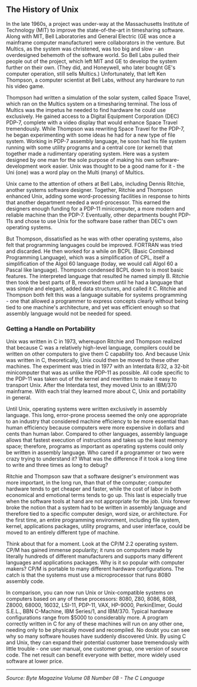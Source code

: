 ## The History of Unix

In the late 1960s, a project was under-way at the Massachusetts Institute of Technology (MIT) to improve the state-of-the-art in timesharing software. Along with MIT, Bell Laboratories and General Electric (GE was once a mainframe computer manufacturer) were collaborators in the venture. But Multics, as the system was christened, was too big and slow - an overdesigned behemoth of the software world. So Bell Labs pulled their people out of the project, which left MIT and GE to develop the system further on their own. (They did, and Honeywell, who later bought GE's computer operation, still sells Multics.) Unfortunately, that left Ken Thompson, a computer scientist at Bell Labs, without any hardware to run his video game.

Thompson had written a simulation of the solar system, called Space Travel, which ran on the Multics system on a timesharing terminal. The loss of Multics was the impetus he needed to find hardware he could use exclusively. He gained access to a Digital Equipment Corporation (DEC) PDP-7, complete with a video display that would enhance Space Travel tremendously. While Thompson was rewriting Space Travel for the PDP-7, he began experimenting with some ideas he had for a new type of file system. Working in PDP-7 assembly language, he soon had his file system running with some utility programs and a central core (or kernel) that together made a rudimentary operating system. Here was a system designed by one man for the sole purpose of making his own software-development work easier. Unix was thought to be a good name for it - the Uni (one) was a word play on the Multi (many) of Multics.

Unix came to the attention of others at Bell Labs, including Dennis Ritchie, another systems software designer. Together, Ritchie and Thompson enhanced Unix, adding some word-processing facilities in response to hints that another department needed a word-processor. This earned the designers enough funding for a PDP-11 minicomputer, a more modern and reliable machine than the PDP-7. Eventually, other departments bought PDP-11s and chose to use Unix for the software base rather than DEC's own operating systems.

But Thompson, dissatisfied as he was with other operating systems, also felt that programming languages could be improved. FORTRAN was tried and discarded. He then worked for a while on BCPL (Basic Combined Programming Language), which was a simplification of CPL, itself a simplification of the Algol 60 language (today, we would call Algol 60 a Pascal like language). Thompson condensed BCPL down to is most basic features. The interpreted language that resulted he named simply B. Ritchie then took the best parts of B, reworked them until he had a language that was simple and elegant, added data structures, and called it C. Ritchie and Thompson both felt this was a language suitable for systems programming - one that allowed a programmer to express concepts clearly without being tied to one machine's architecture, and yet was efficient enough so that assembly language would not be needed for speed.

### Getting a Handle on Portability

Unix was written in C in 1973, whereupon Ritchie and Thompson realized that because C was a relatively high-level language, compilers could be written on other computers to give them C capability too. And because Unix was written in C, theoretically, Unix could then be moved to these other machines. The experiment was tried in 1977 with an Interdata 8/32, a 32-bit minicomputer that was as unlike the PDP-11 as possible. All code specific to the PDP-11 was taken out of the kernel and rewritten to make it easy to transport Unix. After the Interdata test, they moved Unix to an IBM/370 mainframe. With each trial they learned more about C, Unix and portability in general.

Until Unix, operating systems were written exclusively in assembly language. This long, error-prone process seemed the only one appropriate to an industry that considered machine efficiency to be more essential than human efficiency because computers were more expensive in dollars and cents than human labor. Compared to other languages, assembly language allows that fastest execution of instructions and takes up the least memory space; therefore, programs as important as operating systems could only be written in assembly language. Who cared if a programmer or two were crazy trying to understand it? What was the difference if it took a long time to write and three times as long to debug?

Ritchie and Thompson saw that a software designer's environment was more important, in the long run, than that of the computer; computer hardware tends to get cheaper and faster, while the cost of labor in both economical and emotional terms tends to go up. This last is especially true when the software tools at hand are not appropriate for the job. Unix forever broke the notion that a system had to be written in assembly language and therefore tied to a specific computer design, word size, or architecture. For the first time, an entire programming environment, including file system, kernel, applications packages, utility programs, and user interface, could be moved to an entirely different type of machine.

Think about that for a moment. Look at the CP/M 2.2 operating system. CP/M has gained immense popularity; it runs on computers made by literally hundreds of different manufacturers and supports many different languages and applications packages. Why is it so popular with computer makers? CP/M is portable to many different hardware configurations. The catch is that the systems must use a microprocessor that runs 8080 assembly code.

In comparison, you can now run Unix or Unix-compatible systems on computers based on any of these processors: 8080, Z80, 8086, 8088, Z8000, 68000, 16032, LSI-11, PDP-11, VAX, HP-9000, PerkinElmer, Gould S.E.L., BBN C-Machine, IBM Series/1, and IBM/370. Typical hardware configurations range from $5000 to considerably more. A program correctly written in C for any of these machines will run on any other one, needing only to be physically moved and recompiled. No doubt you can see why so many software houses have suddenly discovered Unix. By using C and Unix, they can expand their potential customer base tremendously with little trouble - one user manual, one customer group, one version of source code. The net result can benefit everyone with better, more widely used software at lower price.

---

_Source: Byte Magazine Volume 08 Number 08 - The C Language_
